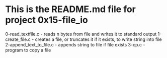 # This is the README.md file for project 0x15-file_io
0-read_textfile.c - reads n bytes from file and writes it to standard output
1-create_file.c - creates a file, or truncates it if it exists, to write string into file
2-append_text_to_file.c - appends string to file if file exists
3-cp.c - program to copy a file
